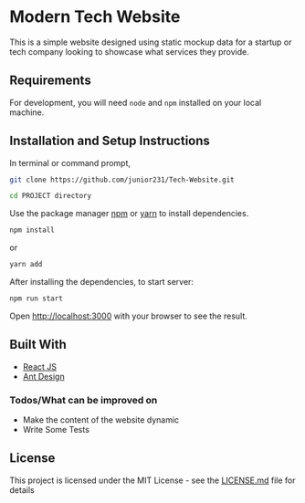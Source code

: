 # Modern Tech Website

This is a simple website designed using static mockup data for a startup or tech company looking to showcase what services they provide.  

## Requirements
For development, you will need `node` and `npm` installed on your local machine.

## Installation and Setup Instructions
In terminal or command prompt,

```bash
git clone https://github.com/junior231/Tech-Website.git 
```
```bash
cd PROJECT directory
```
Use the package manager [npm](https://www.npmjs.com/) or [yarn](https://yarnpkg.com/) to install dependencies.

```bash
npm install 
```
or 

```bash
yarn add 
```
After installing the dependencies, to start server:

```bash
npm run start
```
Open [http://localhost:3000](http://localhost:3000) with your browser to see the result.
## Built With

* [React JS](https://reactjs.org/)
* [Ant Design](https://ant.design/)

### Todos/What can be improved on

 - Make the content of the website dynamic 
 - Write Some Tests

## License

This project is licensed under the MIT License - see the [LICENSE.md](LICENSE.md) file for details
